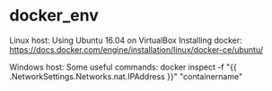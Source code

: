# docker_env
Linux host:
Using Ubuntu 16.04 on VirtualBox
Installing docker: https://docs.docker.com/engine/installation/linux/docker-ce/ubuntu/

Windows host:
Some useful commands:
docker inspect -f "{{ .NetworkSettings.Networks.nat.IPAddress }}" "containername"
